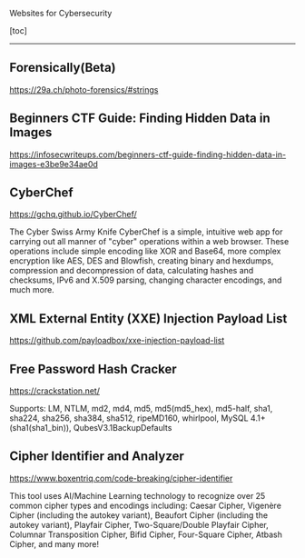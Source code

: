 Websites for Cybersecurity

[toc]

<hr>

## Forensically(Beta)
https://29a.ch/photo-forensics/#strings

## Beginners CTF Guide: Finding Hidden Data in Images
https://infosecwriteups.com/beginners-ctf-guide-finding-hidden-data-in-images-e3be9e34ae0d

## CyberChef

https://gchq.github.io/CyberChef/

The Cyber Swiss Army Knife CyberChef is a simple, intuitive web app for carrying out all manner of "cyber" operations within a web browser. These operations include simple encoding like XOR and Base64, more complex encryption like AES, DES and Blowfish, creating binary and hexdumps, compression and decompression of data, calculating hashes and checksums, IPv6 and X.509 parsing, changing character encodings, and much more.

## XML External Entity (XXE) Injection Payload List
https://github.com/payloadbox/xxe-injection-payload-list

## Free Password Hash Cracker
https://crackstation.net/

 Supports: LM, NTLM, md2, md4, md5, md5(md5_hex), md5-half, sha1, sha224, sha256, sha384, sha512, ripeMD160, whirlpool, MySQL 4.1+ (sha1(sha1_bin)), QubesV3.1BackupDefaults 

## Cipher Identifier and Analyzer
https://www.boxentriq.com/code-breaking/cipher-identifier

This tool uses AI/Machine Learning technology to recognize over 25 common cipher types and encodings including: Caesar Cipher, Vigenère Cipher (including the autokey variant), Beaufort Cipher (including the autokey variant), Playfair Cipher, Two-Square/Double Playfair Cipher, Columnar Transposition Cipher, Bifid Cipher, Four-Square Cipher, Atbash Cipher, and many more! 



